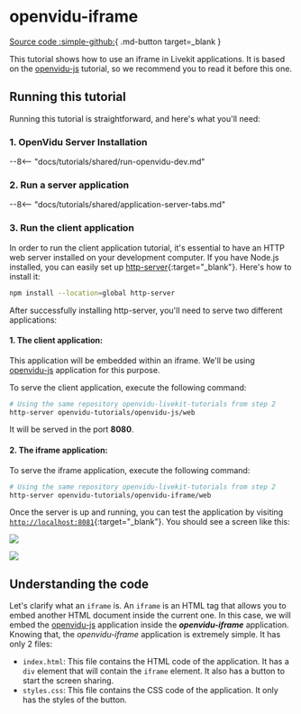 # openvidu-iframe

[Source code :simple-github:](https://github.com/OpenVidu/openvidu-tutorials){ .md-button target=\_blank }

This tutorial shows how to use an iframe in Livekit applications. It is based on the [openvidu-js](../application-client/javascript.md) tutorial, so we recommend you to read it before this one.

## Running this tutorial

Running this tutorial is straightforward, and here's what you'll need:

### 1. OpenVidu Server Installation

--8<-- "docs/tutorials/shared/run-openvidu-dev.md"

### 2. Run a server application

--8<-- "docs/tutorials/shared/application-server-tabs.md"

### 3. Run the client application

In order to run the client application tutorial, it's essential to have an HTTP web server installed on your development computer. If you have Node.js installed, you can easily set up [http-server](https://github.com/indexzero/http-server){:target="\_blank"}. Here's how to install it:

```bash
npm install --location=global http-server
```

After successfully installing http-server, you'll need to serve two different applications:

<h4>1. The client application:</h4>

This application will be embedded within an iframe. We'll be using [openvidu-js](../application-client/javascript.md) application for this purpose.

To serve the client application, execute the following command:

```bash
# Using the same repository openvidu-livekit-tutorials from step 2
http-server openvidu-tutorials/openvidu-js/web
```

It will be served in the port **8080**.

<h4>2. The iframe application:</h4>

To serve the iframe application, execute the following command:

```bash
# Using the same repository openvidu-livekit-tutorials from step 2
http-server openvidu-tutorials/openvidu-iframe/web
```

Once the server is up and running, you can test the application by visiting [`http://localhost:8081`](http://localhost:8081){:target="\_blank"}. You should see a screen like this:

<div class="grid-container">

<div class="grid-50"><p><a class="glightbox" href="../../../../assets/images/openvidu-iframe.png" data-type="image" data-width="100%" data-height="auto" data-desc-position="bottom"><img src="../../../../assets/images/openvidu-iframe.png" loading="lazy"/></a></p></div>

<div class="grid-50"><p><a class="glightbox" href="../../../../assets/images/openvidu-iframe2.png" data-type="image" data-width="100%" data-height="auto" data-desc-position="bottom"><img src="../../../../assets/images/openvidu-iframe2.png" loading="lazy"/></a></p></div>

</div>

## Understanding the code

Let's clarify what an `iframe` is. An `iframe` is an HTML tag that allows you to embed another HTML document inside the current one. In this case, we will embed the [openvidu-js](../application-client/javascript.md) application inside the _**openvidu-iframe**_ application. Knowing that, the _openvidu-iframe_ application is extremely simple. It has only 2 files:

- `index.html`: This file contains the HTML code of the application. It has a `div` element that will contain the `iframe` element. It also has a button to start the screen sharing.
- `styles.css`: This file contains the CSS code of the application. It only has the styles of the button.
